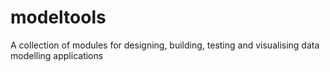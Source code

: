 # modeltools
A collection of modules for designing, building, testing and visualising data modelling applications
